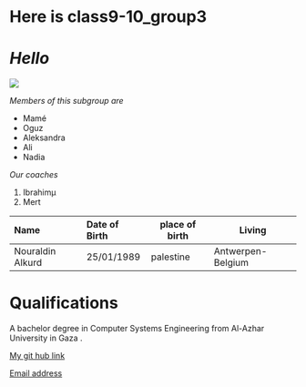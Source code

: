 # Here is class9-10_group3
#  *Hello*
![](Images/nour.jpg.jpg)

*Members of this subgroup are*
* Mamé
* Oguz
* Aleksandra
* Ali
* Nadia

*Our coaches*
1. Ibrahimµ
1. Mert

|Name|Date of Birth|place of birth|Living|
|:----|:----|----|----|
|Nouraldin Alkurd|25/01/1989|palestine|Antwerpen-Belgium|

# Qualifications
A bachelor degree in Computer Systems Engineering from
Al-Azhar University in Gaza .


[ My git hub link](https://github.com/nouralkurd)

[Email address](Nouralidn.alkurd@hotmail.com)
